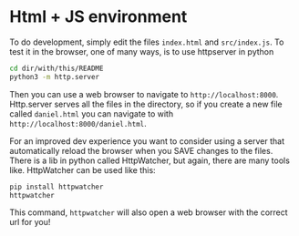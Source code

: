 # Html + JS environment

To do development, simply edit the files `index.html` and `src/index.js`. To test it in the browser, one of many ways, is to use httpserver in python

```bash
cd dir/with/this/README
python3 -m http.server
```

Then you can use a web browser to navigate to `http://localhost:8000`. Http.server serves all the files in the directory, so if you create a new file called `daniel.html` you can navigate to with `http://localhost:8000/daniel.html`.

For an improved dev experience you want to consider using a server that automatically reload the browser when you SAVE changes to the files. There is a lib in python called HttpWatcher, but again, there are many tools like. HttpWatcher can be used like this:

```bash
pip install httpwatcher
httpwatcher
```

This command, `httpwatcher` will also open a web browser with the correct url for you!

